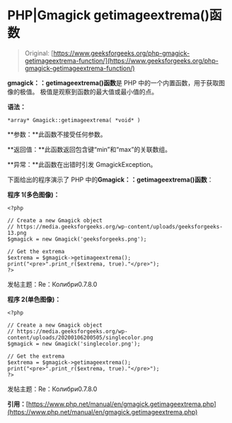 # PHP|Gmagick getimageextrema()函数

> Original: [https://www.geeksforgeeks.org/php-gmagick-getimageextrema-function/](https://www.geeksforgeeks.org/php-gmagick-getimageextrema-function/)

**gmagick：：getimageextrema()函数**是 PHP 中的一个内置函数，用于获取图像的极值。 极值是观察到函数的最大值或最小值的点。

**语法：**

```
*array* Gmagick::getimageextrema( *void* )
```

**参数：**此函数不接受任何参数。

**返回值：**此函数返回包含键“min”和“max”的关联数组。

**异常：**此函数在出错时引发 GmagickException。

下面给出的程序演示了 PHP 中的**Gmagick：：getimageextrema()函数**：

**程序 1(多色图像)：**

```
<?php

// Create a new Gmagick object
// https://media.geeksforgeeks.org/wp-content/uploads/geeksforgeeks-13.png
$gmagick = new Gmagick('geeksforgeeks.png');

// Get the extrema
$extrema = $gmagick->getimageextrema();
print("<pre>".print_r($extrema, true)."</pre>");
?>
```

发帖主题：Re：Колибри0.7.8.0

**程序 2(单色图像)：**

```
<?php

// Create a new Gmagick object
// https://media.geeksforgeeks.org/wp-content/uploads/20200106200505/singlecolor.png
$gmagick = new Gmagick('singlecolor.png');

// Get the extrema
$extrema = $gmagick->getimageextrema();
print("<pre>".print_r($extrema, true)."</pre>");
?>
```

发帖主题：Re：Колибри0.7.8.0

**引用：**[https://www.php.net/manual/en/gmagick.getimageextrema.php](https://www.php.net/manual/en/gmagick.getimageextrema.php)